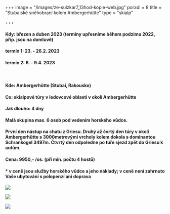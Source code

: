 +++
image = "/images/ze-sulzkar7_13hod-kopie-web.jpg"
poradi = 8
title = "Stubaiské sněhobraní kolem Ambergerhütte"
type = "skialp"

+++
#### **Kdy:** březen a duben 2023 (termíny upřesníme během podzimu 2022, příp. jsou na domluvě)

#### **termín 1:    23. - 26.2. 2023**

#### **termín 2:    6. - 9.4. 2023**

 

#### **Kde:** Ambergerhütte (Stubai, Rakousko)

#### **Co:** skialpové túry v ledovcové oblasti v okolí Ambergerhütte

#### **Jak dlouho:** 4 dny

#### Malá skupina max. 6 osob pod vedením horského vůdce.

#### První den nástup na chatu z Griesu. Druhý až čvrtý den túry v okolí Ambergerhütte s 3000metrovými vrcholy kolem dokola s dominantou Schrankogel 3497m. Čtvrtý den odpoledne po túře sjezd zpět do Griesu k autům.

#### **Cena:** 9950,- /os. (při min. počtu 4 hostů)

#### * v ceně jsou služby horského vůdce a jeho náklady; v ceně není zahrnuto Vaše ubytování s polopenzí ani doprava

![](/images/z-mutterberg-seespitz-kopie-web.jpg)

![](/images/z-bockkoglferner2-kopie-web.jpg)

![](/images/ze-sulzkar3_11hod-kopie-web.jpg)